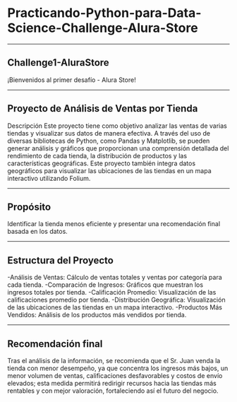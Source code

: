 # Practicando-Python-para-Data-Science-Challenge-Alura-Store

---

## Challenge1-AluraStore
¡Bienvenidos al primer desafío - Alura Store!

---

## Proyecto de Análisis de Ventas por Tienda
Descripción
Este proyecto tiene como objetivo analizar las ventas de varias tiendas y visualizar sus datos de manera efectiva. A través del uso de diversas bibliotecas de Python, como Pandas y Matplotlib, se pueden generar análisis y gráficos que proporcionan una comprensión detallada del rendimiento de cada tienda, la distribución de productos y las características geográficas. Este proyecto también integra datos geográficos para visualizar las ubicaciones de las tiendas en un mapa interactivo utilizando Folium.

---

## Propósito
Identificar la tienda menos eficiente y presentar una recomendación final basada en los datos.

---

## Estructura del Proyecto
-Análisis de Ventas: Cálculo de ventas totales y ventas por categoría para cada tienda.
-Comparación de Ingresos: Gráficos que muestran los ingresos totales por tienda.
-Calificación Promedio: Visualización de las calificaciones promedio por tienda.
-Distribución Geográfica: Visualización de las ubicaciones de las tiendas en un mapa interactivo.
-Productos Más Vendidos: Análisis de los productos más vendidos por tienda.

---

## Recomendación final
Tras el análisis de la información, se recomienda que el Sr. Juan venda la tienda con menor desempeño, ya que concentra los ingresos más bajos, un menor volumen de ventas, calificaciones desfavorables y costos de envío elevados; esta medida permitirá redirigir recursos hacia las tiendas más rentables y con mejor valoración, fortaleciendo así el futuro del negocio.
